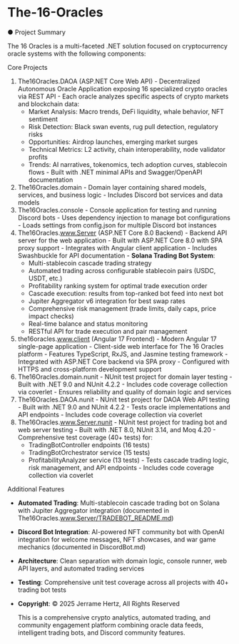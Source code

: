 # The-16-Oracles

● Project Summary

  The 16 Oracles is a multi-faceted .NET solution focused on cryptocurrency oracle systems with the following components:

  Core Projects

  1. The16Oracles.DAOA (ASP.NET Core Web API)
    - Decentralized Autonomous Oracle Application exposing 16 specialized crypto oracles via REST API
    - Each oracle analyzes specific aspects of crypto markets and blockchain data:
      - Market Analysis: Macro trends, DeFi liquidity, whale behavior, NFT sentiment
      - Risk Detection: Black swan events, rug pull detection, regulatory risks
      - Opportunities: Airdrop launches, emerging market surges
      - Technical Metrics: L2 activity, chain interoperability, node validator profits
      - Trends: AI narratives, tokenomics, tech adoption curves, stablecoin flows
    - Built with .NET minimal APIs and Swagger/OpenAPI documentation
  2. The16Oracles.domain
    - Domain layer containing shared models, services, and business logic
    - Includes Discord bot services and data models
  3. The16Oracles.console
    - Console application for testing and running Discord bots
    - Uses dependency injection to manage bot configurations
    - Loads settings from config.json for multiple Discord bot instances
  4. The16Oracles.www.Server (ASP.NET Core 8.0 Backend)
    - Backend API server for the web application
    - Built with ASP.NET Core 8.0 with SPA proxy support
    - Integrates with Angular client application
    - Includes Swashbuckle for API documentation
    - **Solana Trading Bot System**:
      - Multi-stablecoin cascade trading strategy
      - Automated trading across configurable stablecoin pairs (USDC, USDT, etc.)
      - Profitability ranking system for optimal trade execution order
      - Cascade execution: results from top-ranked bot feed into next bot
      - Jupiter Aggregator v6 integration for best swap rates
      - Comprehensive risk management (trade limits, daily caps, price impact checks)
      - Real-time balance and status monitoring
      - RESTful API for trade execution and pair management
  5. the16oracles.www.client (Angular 17 Frontend)
    - Modern Angular 17 single-page application
    - Client-side web interface for The 16 Oracles platform
    - Features TypeScript, RxJS, and Jasmine testing framework
    - Integrated with ASP.NET Core backend via SPA proxy
    - Configured with HTTPS and cross-platform development support
  6. The16Oracles.domain.nunit
    - NUnit test project for domain layer testing
    - Built with .NET 9.0 and NUnit 4.2.2
    - Includes code coverage collection via coverlet
    - Ensures reliability and quality of domain logic and services
  7. The16Oracles.DAOA.nunit
    - NUnit test project for DAOA Web API testing
    - Built with .NET 9.0 and NUnit 4.2.2
    - Tests oracle implementations and API endpoints
    - Includes code coverage collection via coverlet
  8. The16Oracles.www.Server.nunit
    - NUnit test project for trading bot and web server testing
    - Built with .NET 8.0, NUnit 3.14, and Moq 4.20
    - Comprehensive test coverage (40+ tests) for:
      - TradingBotController endpoints (16 tests)
      - TradingBotOrchestrator service (15 tests)
      - ProfitabilityAnalyzer service (13 tests)
    - Tests cascade trading logic, risk management, and API endpoints
    - Includes code coverage collection via coverlet

  Additional Features

- **Automated Trading**: Multi-stablecoin cascade trading bot on Solana with Jupiter Aggregator integration (documented in The16Oracles.www.Server/TRADEBOT_README.md)
- **Discord Bot Integration**: AI-powered NFT community bot with OpenAI integration for welcome messages, NFT showcases, and war game mechanics (documented in DiscordBot.md)
- **Architecture**: Clean separation with domain logic, console runner, web API layers, and automated trading services
- **Testing**: Comprehensive unit test coverage across all projects with 40+ trading bot tests
- **Copyright**: © 2025 Jerrame Hertz, All Rights Reserved

  This is a comprehensive crypto analytics, automated trading, and community engagement platform combining oracle data feeds, intelligent trading bots, and Discord community features.
